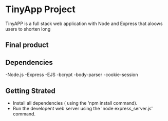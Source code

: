 # TinyApp Project
TinyAPP is a full stack web application with Node and Express that aloows users to shorten long

## Final product




## Dependencies 


-Node.js
-Express
-EJS
-bcrypt
-body-parser
-cookie-session


## Getting Strated 

- Install all dependencies ( using the 'npm install command).
- Run the developent web server using the 'node express_server.js' command.
